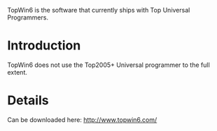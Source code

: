 TopWin6 is the software that currently ships with Top Universal Programmers.

# Introduction #

TopWin6 does not use the Top2005+ Universal programmer to the full extent.


# Details #

Can be downloaded here: http://www.topwin6.com/